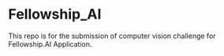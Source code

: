# Fellowship_AI

This repo is for the submission of computer vision challenge for Fellowship.AI Application.
